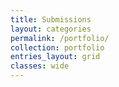 ```yaml
---
title: Submissions
layout: categories
permalink: /portfolio/
collection: portfolio
entries_layout: grid
classes: wide
---
```

